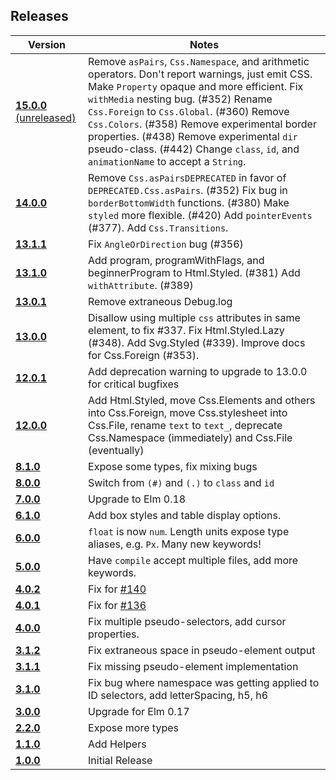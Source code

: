 ## Releases
| Version | Notes |
| ------- | ----- |
| [**15.0.0** (unreleased)](https://github.com/rtfeldman/elm-css/tree/15.0.0) | Remove `asPairs`, `Css.Namespace`, and arithmetic operators. Don't report warnings, just emit CSS. Make `Property` opaque and more efficient. Fix `withMedia` nesting bug. (#352) Rename `Css.Foreign` to `Css.Global`. (#360) Remove `Css.Colors`. (#358) Remove experimental border properties. (#438) Remove experimental `dir` pseudo-class. (#442) Change `class`, `id`, and `animationName` to accept a `String`.
| [**14.0.0**](https://github.com/rtfeldman/elm-css/tree/14.0.0) | Remove `Css.asPairsDEPRECATED` in favor of `DEPRECATED.Css.asPairs`. (#352) Fix bug in `borderBottomWidth` functions. (#380) Make `styled` more flexible. (#420) Add `pointerEvents` (#377). Add `Css.Transitions`.
| [**13.1.1**](https://github.com/rtfeldman/elm-css/tree/13.1.1) | Fix `AngleOrDirection` bug (#356)
| [**13.1.0**](https://github.com/rtfeldman/elm-css/tree/13.1.0) | Add program, programWithFlags, and beginnerProgram to Html.Styled. (#381) Add `withAttribute`. (#389)
| [**13.0.1**](https://github.com/rtfeldman/elm-css/tree/13.0.1) | Remove extraneous Debug.log
| [**13.0.0**](https://github.com/rtfeldman/elm-css/tree/13.0.0) | Disallow using multiple `css` attributes in same element, to fix #337. Fix Html.Styled.Lazy (#348). Add Svg.Styled (#339). Improve docs for Css.Foreign (#353).
| [**12.0.1**](https://github.com/rtfeldman/elm-css/tree/12.0.1) | Add deprecation warning to upgrade to 13.0.0 for critical bugfixes
| [**12.0.0**](https://github.com/rtfeldman/elm-css/tree/12.0.0) | Add Html.Styled, move Css.Elements and others into Css.Foreign, move Css.stylesheet into Css.File, rename `text` to `text_`, deprecate Css.Namespace (immediately) and Css.File (eventually)
| [**8.1.0**](https://github.com/rtfeldman/elm-css/tree/8.1.0) | Expose some types, fix mixing bugs
| [**8.0.0**](https://github.com/rtfeldman/elm-css/tree/8.0.0) | Switch from `(#)` and `(.)` to `class` and `id`
| [**7.0.0**](https://github.com/rtfeldman/elm-css/tree/7.0.0) | Upgrade to Elm 0.18
| [**6.1.0**](https://github.com/rtfeldman/elm-css/tree/6.1.0) | Add box styles and table display options.
| [**6.0.0**](https://github.com/rtfeldman/elm-css/tree/6.0.0) | `float` is now `num`. Length units expose type aliases, e.g. `Px`. Many new keywords!
| [**5.0.0**](https://github.com/rtfeldman/elm-css/tree/5.0.0) | Have `compile` accept multiple files, add more keywords.
| [**4.0.2**](https://github.com/rtfeldman/elm-css/tree/4.0.2) | Fix for [#140](https://github.com/rtfeldman/elm-css/issues/140)
| [**4.0.1**](https://github.com/rtfeldman/elm-css/tree/4.0.1) | Fix for [#136](https://github.com/rtfeldman/elm-css/issues/136)
| [**4.0.0**](https://github.com/rtfeldman/elm-css/tree/4.0.0) | Fix multiple pseudo-selectors, add cursor properties.
| [**3.1.2**](https://github.com/rtfeldman/elm-css/tree/3.1.2) | Fix extraneous space in pseudo-element output
| [**3.1.1**](https://github.com/rtfeldman/elm-css/tree/3.1.1) | Fix missing pseudo-element implementation
| [**3.1.0**](https://github.com/rtfeldman/elm-css/tree/3.1.0) | Fix bug where namespace was getting applied to ID selectors, add letterSpacing, h5, h6
| [**3.0.0**](https://github.com/rtfeldman/elm-css/tree/3.0.0) | Upgrade for Elm 0.17
| [**2.2.0**](https://github.com/rtfeldman/elm-css/tree/2.2.0) | Expose more types
| [**1.1.0**](https://github.com/rtfeldman/elm-css/tree/1.1.0) | Add Helpers
| [**1.0.0**](https://github.com/rtfeldman/elm-css/tree/1.0.0) | Initial Release
